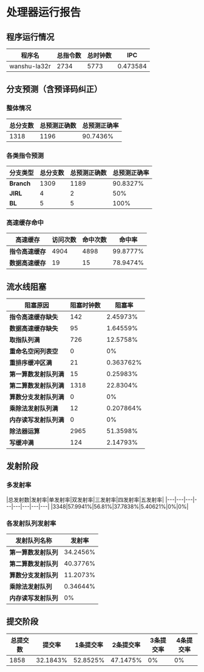 # 处理器运行报告
## 程序运行情况
|程序名|总指令数|总时钟数|IPC|
|---|---|---|---|
|wanshu-la32r|2734|5773|0.473584|

## 分支预测（含预译码纠正）
### 整体情况
|总分支数|总预测正确数|总预测正确率|
|---|---|---|
|1318|1196|90.7436%|

### 各类指令预测
|分支类型|总分支数|总预测正确数|总预测正确率|
|---|---|---|---|
|**Branch**| 1309 | 1189 | 90.8327%|
|**JIRL**| 4 | 2 | 50%|
|**BL**| 5 | 5 | 100%|

### 高速缓存命中
|高速缓存|访问次数|命中次数|命中率|
|---|---|---|---|
|**指令高速缓存**| 4904 | 4898 | 99.8777%|
|**数据高速缓存**| 19 | 15 | 78.9474%|
## 流水线阻塞
|阻塞原因|阻塞时钟数|阻塞率|
|---|---|---|
|**指令高速缓存缺失**| 142 | 2.45973%|
|**数据高速缓存缺失**| 95 | 1.64559%|
|**取指队列满**| 726 | 12.5758%|
|**重命名空闲列表空**|0 | 0%|
|**重排序缓冲区满**|21 | 0.363762%|
|**第一算数发射队列满**|15 | 0.25983%|
|**第二算数发射队列满**|1318 | 22.8304%|
|**算数分支发射队列满**|0 | 0%|
|**乘除法发射队列满**|12 | 0.207864%|
|**内存读写发射队列满**|0 | 0%|
|**除法器运算**|2965 | 51.3598%|
|**写缓冲满**|124 | 2.14793%|

## 发射阶段
### 多发射率
|总发射数|发射率|单发射率|双发射率|三发射率|四发射率|五发射率|
|---|---|---|---|---|---|---|---|
|3348|57.9941%|56.81%|37.7838%|5.40621%|0%|0%|

### 各发射队列发射率
|发射队列名称|发射率|
|---|---|
|**第一算数发射队列**|34.2456%|
|**第二算数发射队列**|40.3776%|
|**算数分支发射队列**|11.2073%|
|**乘除法发射队列**|0.34644%|
|**内存读写发射队列**|0%|

## 提交阶段
|总提交数|提交率|1条提交率|2条提交率|3条提交率|4条提交率|
|---|---|---|---|---|---|
|1858|32.1843%|52.8525%|47.1475%|0%|0%|

